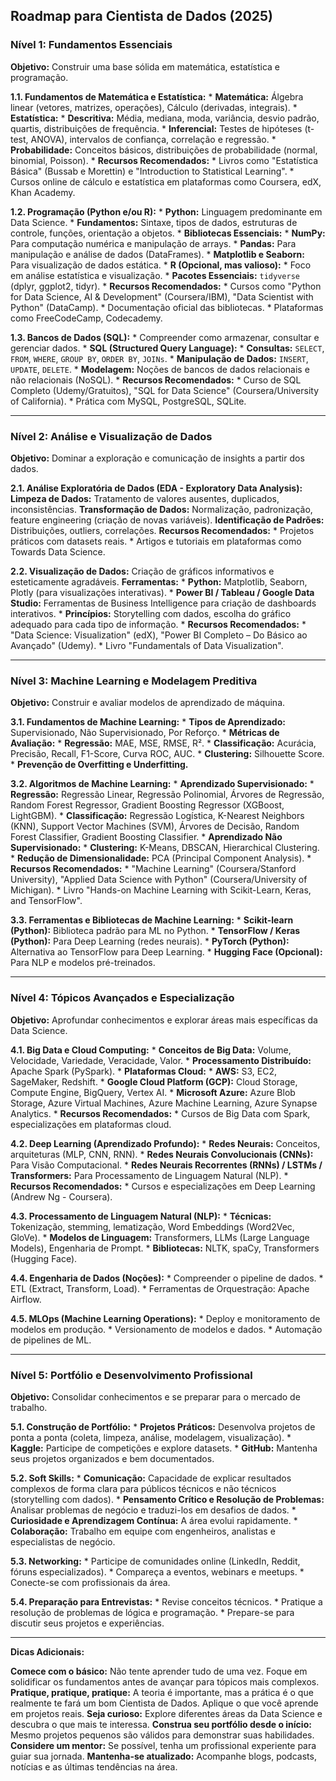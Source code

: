 ## Roadmap para Cientista de Dados (2025)

### Nível 1: Fundamentos Essenciais

**Objetivo:** Construir uma base sólida em matemática, estatística e programação.

**1.1. Fundamentos de Matemática e Estatística:**
    * **Matemática:** Álgebra linear (vetores, matrizes, operações), Cálculo (derivadas, integrais).
    * **Estatística:**
        * **Descritiva:** Média, mediana, moda, variância, desvio padrão, quartis, distribuições de frequência.
        * **Inferencial:** Testes de hipóteses (t-test, ANOVA), intervalos de confiança, correlação e regressão.
        * **Probabilidade:** Conceitos básicos, distribuições de probabilidade (normal, binomial, Poisson).
    * **Recursos Recomendados:**
        * Livros como "Estatística Básica" (Bussab e Morettin) e "Introduction to Statistical Learning".
        * Cursos online de cálculo e estatística em plataformas como Coursera, edX, Khan Academy.

**1.2. Programação (Python e/ou R):**
    * **Python:** Linguagem predominante em Data Science.
        * **Fundamentos:** Sintaxe, tipos de dados, estruturas de controle, funções, orientação a objetos.
        * **Bibliotecas Essenciais:**
            * **NumPy:** Para computação numérica e manipulação de arrays.
            * **Pandas:** Para manipulação e análise de dados (DataFrames).
            * **Matplotlib e Seaborn:** Para visualização de dados estática.
    * **R (Opcional, mas valioso):**
        * Foco em análise estatística e visualização.
        * **Pacotes Essenciais:** `tidyverse` (dplyr, ggplot2, tidyr).
    * **Recursos Recomendados:**
        * Cursos como "Python for Data Science, AI & Development" (Coursera/IBM), "Data Scientist with Python" (DataCamp).
        * Documentação oficial das bibliotecas.
        * Plataformas como FreeCodeCamp, Codecademy.

**1.3. Bancos de Dados (SQL):**
    * Compreender como armazenar, consultar e gerenciar dados.
    * **SQL (Structured Query Language):**
        * **Consultas:** `SELECT`, `FROM`, `WHERE`, `GROUP BY`, `ORDER BY`, `JOINs`.
        * **Manipulação de Dados:** `INSERT`, `UPDATE`, `DELETE`.
        * **Modelagem:** Noções de bancos de dados relacionais e não relacionais (NoSQL).
    * **Recursos Recomendados:**
        * Curso de SQL Completo (Udemy/Gratuitos), "SQL for Data Science" (Coursera/University of California).
        * Prática com MySQL, PostgreSQL, SQLite.

---

### Nível 2: Análise e Visualização de Dados

**Objetivo:** Dominar a exploração e comunicação de insights a partir dos dados.

**2.1. Análise Exploratória de Dados (EDA - Exploratory Data Analysis):**
    **Limpeza de Dados:** Tratamento de valores ausentes, duplicados, inconsistências.
    **Transformação de Dados:** Normalização, padronização, feature engineering (criação de novas variáveis).
    **Identificação de Padrões:** Distribuições, outliers, correlações.
    **Recursos Recomendados:**
        * Projetos práticos com datasets reais.
        * Artigos e tutoriais em plataformas como Towards Data Science.

**2.2. Visualização de Dados:**
    Criação de gráficos informativos e esteticamente agradáveis.
    **Ferramentas:**
        * **Python:** Matplotlib, Seaborn, Plotly (para visualizações interativas).
        * **Power BI / Tableau / Google Data Studio:** Ferramentas de Business Intelligence para criação de dashboards interativos.
    * **Princípios:** Storytelling com dados, escolha do gráfico adequado para cada tipo de informação.
    * **Recursos Recomendados:**
        * "Data Science: Visualization" (edX), "Power BI Completo – Do Básico ao Avançado" (Udemy).
        * Livro "Fundamentals of Data Visualization".

---

### Nível 3: Machine Learning e Modelagem Preditiva

**Objetivo:** Construir e avaliar modelos de aprendizado de máquina.

**3.1. Fundamentos de Machine Learning:**
    * **Tipos de Aprendizado:** Supervisionado, Não Supervisionado, Por Reforço.
    * **Métricas de Avaliação:**
        * **Regressão:** MAE, MSE, RMSE, R².
        * **Classificação:** Acurácia, Precisão, Recall, F1-Score, Curva ROC, AUC.
        * **Clustering:** Silhouette Score.
    * **Prevenção de Overfitting e Underfitting.**

**3.2. Algoritmos de Machine Learning:**
    * **Aprendizado Supervisionado:**
        * **Regressão:** Regressão Linear, Regressão Polinomial, Árvores de Regressão, Random Forest Regressor, Gradient Boosting Regressor (XGBoost, LightGBM).
        * **Classificação:** Regressão Logística, K-Nearest Neighbors (KNN), Support Vector Machines (SVM), Árvores de Decisão, Random Forest Classifier, Gradient Boosting Classifier.
    * **Aprendizado Não Supervisionado:**
        * **Clustering:** K-Means, DBSCAN, Hierarchical Clustering.
        * **Redução de Dimensionalidade:** PCA (Principal Component Analysis).
    * **Recursos Recomendados:**
        * "Machine Learning" (Coursera/Stanford University), "Applied Data Science with Python" (Coursera/University of Michigan).
        * Livro "Hands-on Machine Learning with Scikit-Learn, Keras, and TensorFlow".

**3.3. Ferramentas e Bibliotecas de Machine Learning:**
    * **Scikit-learn (Python):** Biblioteca padrão para ML no Python.
    * **TensorFlow / Keras (Python):** Para Deep Learning (redes neurais).
    * **PyTorch (Python):** Alternativa ao TensorFlow para Deep Learning.
    * **Hugging Face (Opcional):** Para NLP e modelos pré-treinados.

---

### Nível 4: Tópicos Avançados e Especialização

**Objetivo:** Aprofundar conhecimentos e explorar áreas mais específicas da Data Science.

**4.1. Big Data e Cloud Computing:**
    * **Conceitos de Big Data:** Volume, Velocidade, Variedade, Veracidade, Valor.
    * **Processamento Distribuído:** Apache Spark (PySpark).
    * **Plataformas Cloud:**
        * **AWS:** S3, EC2, SageMaker, Redshift.
        * **Google Cloud Platform (GCP):** Cloud Storage, Compute Engine, BigQuery, Vertex AI.
        * **Microsoft Azure:** Azure Blob Storage, Azure Virtual Machines, Azure Machine Learning, Azure Synapse Analytics.
    * **Recursos Recomendados:**
        * Cursos de Big Data com Spark, especializações em plataformas cloud.

**4.2. Deep Learning (Aprendizado Profundo):**
    * **Redes Neurais:** Conceitos, arquiteturas (MLP, CNN, RNN).
    * **Redes Neurais Convolucionais (CNNs):** Para Visão Computacional.
    * **Redes Neurais Recorrentes (RNNs) / LSTMs / Transformers:** Para Processamento de Linguagem Natural (NLP).
    * **Recursos Recomendados:**
        * Cursos e especializações em Deep Learning (Andrew Ng - Coursera).

**4.3. Processamento de Linguagem Natural (NLP):**
    * **Técnicas:** Tokenização, stemming, lematização, Word Embeddings (Word2Vec, GloVe).
    * **Modelos de Linguagem:** Transformers, LLMs (Large Language Models), Engenharia de Prompt.
    * **Bibliotecas:** NLTK, spaCy, Transformers (Hugging Face).

**4.4. Engenharia de Dados (Noções):**
    * Compreender o pipeline de dados.
    * ETL (Extract, Transform, Load).
    * Ferramentas de Orquestração: Apache Airflow.

**4.5. MLOps (Machine Learning Operations):**
    * Deploy e monitoramento de modelos em produção.
    * Versionamento de modelos e dados.
    * Automação de pipelines de ML.

---

### Nível 5: Portfólio e Desenvolvimento Profissional

**Objetivo:** Consolidar conhecimentos e se preparar para o mercado de trabalho.

**5.1. Construção de Portfólio:**
    * **Projetos Práticos:** Desenvolva projetos de ponta a ponta (coleta, limpeza, análise, modelagem, visualização).
    * **Kaggle:** Participe de competições e explore datasets.
    * **GitHub:** Mantenha seus projetos organizados e bem documentados.

**5.2. Soft Skills:**
    * **Comunicação:** Capacidade de explicar resultados complexos de forma clara para públicos técnicos e não técnicos (storytelling com dados).
    * **Pensamento Crítico e Resolução de Problemas:** Analisar problemas de negócio e traduzi-los em desafios de dados.
    * **Curiosidade e Aprendizagem Contínua:** A área evolui rapidamente.
    * **Colaboração:** Trabalho em equipe com engenheiros, analistas e especialistas de negócio.

**5.3. Networking:**
    * Participe de comunidades online (LinkedIn, Reddit, fóruns especializados).
    * Compareça a eventos, webinars e meetups.
    * Conecte-se com profissionais da área.

**5.4. Preparação para Entrevistas:**
    * Revise conceitos técnicos.
    * Pratique a resolução de problemas de lógica e programação.
    * Prepare-se para discutir seus projetos e experiências.

---

**Dicas Adicionais:**

**Comece com o básico:** Não tente aprender tudo de uma vez. Foque em solidificar os fundamentos antes de avançar para tópicos mais complexos.
**Pratique, pratique, pratique:** A teoria é importante, mas a prática é o que realmente te fará um bom Cientista de Dados. Aplique o que você aprende em projetos reais.
**Seja curioso:** Explore diferentes áreas da Data Science e descubra o que mais te interessa.
**Construa seu portfólio desde o início:** Mesmo projetos pequenos são válidos para demonstrar suas habilidades.
**Considere um mentor:** Se possível, tenha um profissional experiente para guiar sua jornada.
**Mantenha-se atualizado:** Acompanhe blogs, podcasts, notícias e as últimas tendências na área.

